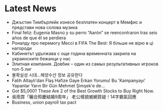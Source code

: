 # Latest News
-  Джъстин Тимбърлейк изнесе безплатен концерт в Мемфис и представи нова солова музика
-  Final feliz: Eugenia Masnú y su perro “Aarón” se reencontraron tras seis años de que él se perdiera
-  Роналду про перемогу Мессі в FIFA The Best: Я більше не вірю в ці нагороди
-  Кабинетът удължава с още година временната закрила на украинските бежанци у нас
-  Элитная компания. Довбик – один из самых результативных игроков топ-5 лиг
-  불확실성 시대…해양수산 정보 공유한다
-  Fatih Altaylı'dan Flaş Hafize Gaye Erkan Yorumu! Bu 'Kampanyayı' Yapanlar Yarın Bir Gün Mehmet Şimşek'e de...
-  Got $5,000? These Are 2 of the Best Growth Stocks to Buy Right Now.
-  吳雨霏「曬合照慶結婚9周年」 老公樣貌被網質疑！14字霸氣回應
-  Business, union payroll tax pact
